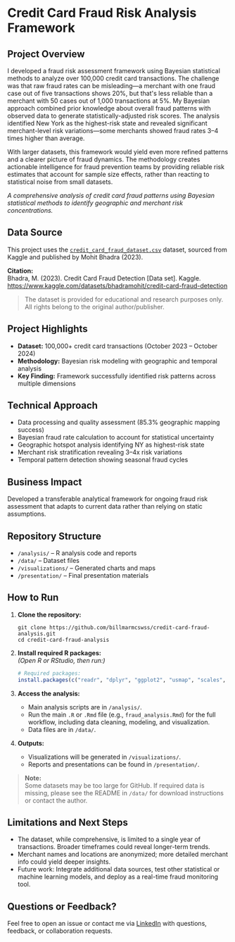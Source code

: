 # Credit Card Fraud Risk Analysis Framework

## Project Overview
I developed a fraud risk assessment framework using Bayesian statistical methods to analyze over 100,000 credit card transactions. 
The challenge was that raw fraud rates can be misleading—a merchant with one fraud case out of five transactions shows 20%, 
but that's less reliable than a merchant with 50 cases out of 1,000 transactions at 5%. My Bayesian approach combined prior 
knowledge about overall fraud patterns with observed data to generate statistically-adjusted risk scores. The analysis 
identified New York as the highest-risk state and revealed significant merchant-level risk variations—some merchants 
showed fraud rates 3–4 times higher than average.

With larger datasets, this framework would yield even more refined patterns and a clearer picture of fraud dynamics. 
The methodology creates actionable intelligence for fraud prevention teams by providing reliable risk estimates that 
account for sample size effects, rather than reacting to statistical noise from small datasets.

*A comprehensive analysis of credit card fraud patterns using Bayesian statistical methods to identify geographic and merchant risk concentrations.*

## Data Source

This project uses the [`credit_card_fraud_dataset.csv`](https://www.kaggle.com/datasets/bhadramohit/credit-card-fraud-detection) dataset, sourced from Kaggle and published by Mohit Bhadra (2023).

**Citation:**  
Bhadra, M. (2023). Credit Card Fraud Detection [Data set]. Kaggle. https://www.kaggle.com/datasets/bhadramohit/credit-card-fraud-detection

> The dataset is provided for educational and research purposes only. All rights belong to the original author/publisher.


## Project Highlights
- **Dataset:** 100,000+ credit card transactions (October 2023 – October 2024)
- **Methodology:** Bayesian risk modeling with geographic and temporal analysis
- **Key Finding:** Framework successfully identified risk patterns across multiple dimensions

## Technical Approach
- Data processing and quality assessment (85.3% geographic mapping success)
- Bayesian fraud rate calculation to account for statistical uncertainty
- Geographic hotspot analysis identifying NY as highest-risk state
- Merchant risk stratification revealing 3–4x risk variations
- Temporal pattern detection showing seasonal fraud cycles

## Business Impact
Developed a transferable analytical framework for ongoing fraud risk assessment that adapts to current data rather than relying on static assumptions.

## Repository Structure
- `/analysis/` – R analysis code and reports
- `/data/` – Dataset files
- `/visualizations/` – Generated charts and maps
- `/presentation/` – Final presentation materials

## How to Run

1. **Clone the repository:**
    ```
    git clone https://github.com/billmarmcswss/credit-card-fraud-analysis.git
    cd credit-card-fraud-analysis
    ```

2. **Install required R packages:**  
   *(Open R or RStudio, then run:)*  
    ```r
    # Required packages:
    install.packages(c("readr", "dplyr", "ggplot2", "usmap", "scales", "tibble", "stringr", "purrr", "gridExtra", "zoo", "lubridate", "tidyr"))
    ```

3. **Access the analysis:**  
    - Main analysis scripts are in `/analysis/`.
    - Run the main `.R` or `.Rmd` file (e.g., `fraud_analysis.Rmd`) for the full workflow, including data cleaning, modeling, and visualization.
    - Data files are in `/data/`.

4. **Outputs:**  
    - Visualizations will be generated in `/visualizations/`.
    - Reports and presentations can be found in `/presentation/`.

> **Note:**  
> Some datasets may be too large for GitHub. If required data is missing, please see the README in `/data/` for download instructions or contact the author.

## Limitations and Next Steps

- The dataset, while comprehensive, is limited to a single year of transactions. Broader timeframes could reveal longer-term trends.
- Merchant names and locations are anonymized; more detailed merchant info could yield deeper insights.
- Future work: Integrate additional data sources, test other statistical or machine learning models, and deploy as a real-time fraud monitoring tool.

## Questions or Feedback?
Feel free to open an issue or contact me via [LinkedIn](https://www.linkedin.com/in/william-matthews-65a071232/) with questions, feedback, or collaboration requests.





